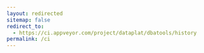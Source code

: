 ```yaml
---
layout: redirected
sitemap: false
redirect_to:
  - https://ci.appveyor.com/project/dataplat/dbatools/history
permalink: /ci
---
```

